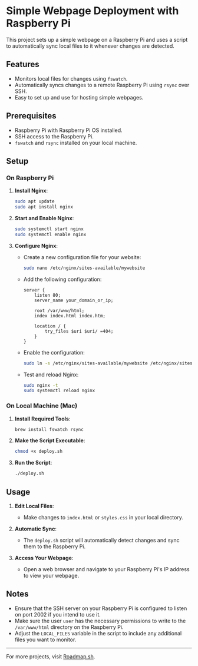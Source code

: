 # Simple Webpage Deployment with Raspberry Pi

This project sets up a simple webpage on a Raspberry Pi and uses a script to automatically sync local files to it whenever changes are detected.

## Features

- Monitors local files for changes using `fswatch`.
- Automatically syncs changes to a remote Raspberry Pi using `rsync` over SSH.
- Easy to set up and use for hosting simple webpages.

## Prerequisites

- Raspberry Pi with Raspberry Pi OS installed.
- SSH access to the Raspberry Pi.
- `fswatch` and `rsync` installed on your local machine.

## Setup

### On Raspberry Pi

1. **Install Nginx**:
   ```bash
   sudo apt update
   sudo apt install nginx
   ```

2. **Start and Enable Nginx**:
   ```bash
   sudo systemctl start nginx
   sudo systemctl enable nginx
   ```

3. **Configure Nginx**:
   - Create a new configuration file for your website:
     ```bash
     sudo nano /etc/nginx/sites-available/mywebsite
     ```
   - Add the following configuration:
     ```nginx
     server {
         listen 80;
         server_name your_domain_or_ip;

         root /var/www/html;
         index index.html index.htm;

         location / {
             try_files $uri $uri/ =404;
         }
     }
     ```
   - Enable the configuration:
     ```bash
     sudo ln -s /etc/nginx/sites-available/mywebsite /etc/nginx/sites-enabled/
     ```
   - Test and reload Nginx:
     ```bash
     sudo nginx -t
     sudo systemctl reload nginx
     ```

### On Local Machine (Mac)

1. **Install Required Tools**:
   ```bash
   brew install fswatch rsync
   ```

2. **Make the Script Executable**:
   ```bash
   chmod +x deploy.sh
   ```

3. **Run the Script**:
   ```bash
   ./deploy.sh
   ```

## Usage

1. **Edit Local Files**:
   - Make changes to `index.html` or `styles.css` in your local directory.

2. **Automatic Sync**:
   - The `deploy.sh` script will automatically detect changes and sync them to the Raspberry Pi.

3. **Access Your Webpage**:
   - Open a web browser and navigate to your Raspberry Pi's IP address to view your webpage.

## Notes

- Ensure that the SSH server on your Raspberry Pi is configured to listen on port 2002 if you intend to use it.
- Make sure the user `user` has the necessary permissions to write to the `/var/www/html` directory on the Raspberry Pi.
- Adjust the `LOCAL_FILES` variable in the script to include any additional files you want to monitor.


--- 

For more projects, visit [Roadmap.sh](https://roadmap.sh/projects/static-site-server).
